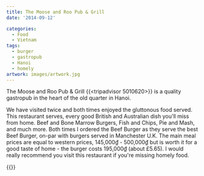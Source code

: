 ```yaml
---
title: The Moose and Roo Pub & Grill
date: '2014-09-12'

categories:
  - Food
  - Vietnam
tags:
  - burger
  - gastropub
  - Hanoi
  - homely
artwork: images/artwork.jpg
---
```


The Moose and Roo Pub & Grill {{<tripadvisor 5010620>}} is a quality gastropub in the heart of the old quarter in Hanoi.

We have visited twice and both times enjoyed the gluttonous food served. This restaurant serves, every good British and Australian dish you'll miss from home. Beef and Bone Marrow Burgers, Fish and Chips, Pie and Mash, and much more. Both times I ordered the Beef Burger as they serve the best Beef Burger, on-par with burgers served in Manchester U.K. The main meal prices are equal to western prices, 145,000₫ - 500,000₫ but is worth it for a good taste of home - the burger costs 195,000₫ (about £5.65). I would really recommend you visit this restaurant if you're missing homely food.

{{<place ChIJA3J7sMCrNTERwES-FoDqaAo>}}